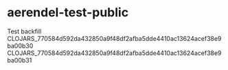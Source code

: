 # aerendel-test-public

Test backfill
CLOJARS_770584d592da432850a9f48df2afba5dde4410ac13624acef38e9ba00b30
CLOJARS_770584d592da432850a9f48df2afba5dde4410ac13624acef38e9ba00b31

